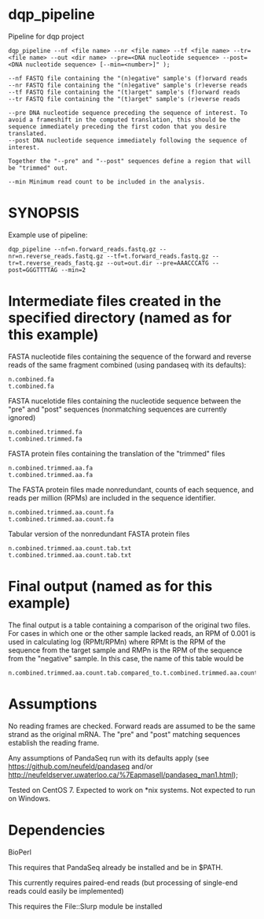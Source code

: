 # dqp_pipeline
Pipeline for dqp project

    dqp_pipeline --nf <file name> --nr <file name> --tf <file name> --tr=<file name> --out <dir name> --pre=<DNA nucleotide sequence> --post=<DNA nucleotide sequence> [--min=<number>]" );

    --nf FASTQ file containing the "(n)egative" sample's (f)orward reads
    --nr FASTQ file containing the "(n)egative" sample's (r)everse reads
    --tf FASTQ file containing the "(t)arget" sample's (f)orward reads
    --tr FASTQ file containing the "(t)arget" sample's (r)everse reads

    --pre DNA nucleotide sequence preceding the sequence of interest. To avoid a frameshift in the computed translation, this should be the sequence immediately preceding the first codon that you desire translated.
    --post DNA nucleotide sequence immediately following the sequence of interest.

    Together the "--pre" and "--post" sequences define a region that will be "trimmed" out. 

    --min Minimum read count to be included in the analysis.

# SYNOPSIS

Example use of pipeline:

    dqp_pipeline --nf=n.forward_reads.fastq.gz --nr=n.reverse_reads.fastq.gz --tf=t.forward_reads.fastq.gz --tr=t.reverse_reads_fastq.gz --out=out.dir --pre=AAACCCATG --post=GGGTTTTAG --min=2

# Intermediate files created in the specified directory (named as for this example)

FASTA nucleotide files containing the sequence of the forward and reverse reads of the same fragment combined (using pandaseq with its defaults):

    n.combined.fa
    t.combined.fa

FASTA nucelotide files containing the nucleotide sequence between the "pre" and "post" sequences (nonmatching sequences are currently ignored) 

    n.combined.trimmed.fa
    t.combined.trimmed.fa

FASTA protein files containing the translation of the "trimmed" files

    n.combined.trimmed.aa.fa
    t.combined.trimmed.aa.fa

The FASTA protein files made nonredundant, counts of each sequence, and reads per million (RPMs) are included in the sequence identifier.

    n.combined.trimmed.aa.count.fa
    t.combined.trimmed.aa.count.fa

Tabular version of the nonredundant FASTA protein files

    n.combined.trimmed.aa.count.tab.txt
    t.combined.trimmed.aa.count.tab.txt

# Final output (named as for this example)

The final output is a table containing a comparison of the original two files. For cases in which one or the other sample lacked reads, an RPM of 0.001 is used in calculating log (RPMt/RPMn) where RPMt is the RPM of the sequence from the target sample and RMPn is the RPM of the sequence from the "negative" sample. In this case, the name of this table would be 

    n.combined.trimmed.aa.count.tab.compared_to.t.combined.trimmed.aa.count.tab.txt

# Assumptions

No reading frames are checked. Forward reads are assumed to be the same strand as the original mRNA. The "pre" and "post" matching sequences establish the reading frame.

Any assumptions of PandaSeq run with its defaults apply (see https://github.com/neufeld/pandaseq and/or http://neufeldserver.uwaterloo.ca/%7Eapmasell/pandaseq_man1.html);

Tested on CentOS 7. Expected to work on \*nix systems. Not expected to run on Windows.

# Dependencies

BioPerl

This requires that PandaSeq already be installed and be in $PATH.

This currently requires paired-end reads (but processing of single-end reads could easily be implemented)

This requires the File::Slurp module be installed
